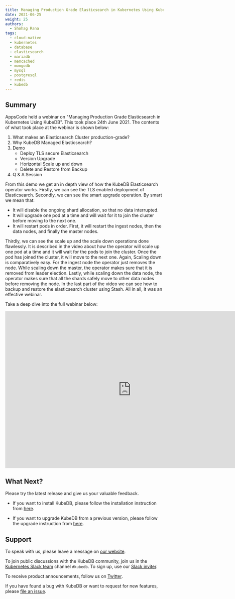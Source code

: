 ```yaml
---
title: Managing Production Grade Elasticsearch in Kubernetes Using KubeDB - Webinar
date: 2021-06-25
weight: 25
authors:
  - Shohag Rana
tags:
  - cloud-native
  - kubernetes
  - database
  - elasticsearch
  - mariadb
  - memcached
  - mongodb
  - mysql
  - postgresql
  - redis
  - kubedb
---
```

## Summary

AppsCode held a webinar on "Managing Production Grade Elasticsearch in Kubernetes Using KubeDB". This took place 24th June 2021. The contents of what took place at the webinar is shown below:

1) What makes an Elasticsearch Cluster production-grade?
2) Why KubeDB Managed Elasticsearch?
3) Demo
    * Deploy TLS secure Elasticsearch
    * Version Upgrade
    * Horizontal Scale up and down
    * Delete and Restore from Backup
4) Q & A Session

From this demo we get an in depth view of how the KubeDB Elasticsearch operator works. Firstly, we can see the TLS enabled deployment of Elasticsearch. Secondly, we can see the smart upgrade operation. By smart we mean that:

* It will disable the ongoing shard allocation, so that no data interrupted.
* It will upgrade one pod at a time and will wait for it to join the cluster before moving to the next one.
* It will restart pods in order. First, it will restart the ingest nodes, then the data nodes, and finally the master nodes.

Thirdly, we can see the scale up and the scale down operations done flawlessly. It is described in the video about how the operator will scale up one pod at a time and it will wait for the pods to join the cluster. Once the pod has joined the cluster, it will move to the next one.
Again, Scaling down is comparatively easy. For the ingest node  the operator just removes the node.
While scaling down the master, the operator makes sure that it is removed from leader election.
Lastly, while scaling down the data node, the operator makes sure that all the shards safely move to other data nodes before removing the node.
In the last part of the video we can see how to backup and restore the elasticsearch cluster using Stash. All in all, it was an effective webinar.

Take a deep dive into the full webinar below:

<iframe style="height: 500px; width: 800px" src="https://www.youtube.com/embed/0mqPs6odwKk?start=604" title="YouTube video player" frameborder="0" allow="accelerometer; autoplay; clipboard-write; encrypted-media; gyroscope; picture-in-picture" allowfullscreen></iframe>

## What Next?

Please try the latest release and give us your valuable feedback.

* If you want to install KubeDB, please follow the installation instruction from [here](https://kubedb.com/docs/v2021.06.23/setup).

* If you want to upgrade KubeDB from a previous version, please follow the upgrade instruction from [here](https://kubedb.com/docs/v2021.06.23/setup/upgrade/).

## Support

To speak with us, please leave a message on [our website](https://appscode.com/contact/).

To join public discussions with the KubeDB community, join us in the [Kubernetes Slack team](https://kubernetes.slack.com/messages/C8149MREV/) channel `#kubedb`. To sign up, use our [Slack inviter](http://slack.kubernetes.io/).

To receive product announcements, follow us on [Twitter](https://twitter.com/KubeDB).

If you have found a bug with KubeDB or want to request for new features, please [file an issue](https://github.com/kubedb/project/issues/new).
